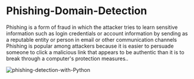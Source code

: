 # Phishing-Domain-Detection
Phishing is a form of fraud in which the attacker tries to learn sensitive information such as login credentials or account information by sending as a reputable entity or person in email or other communication channels Phishing is popular among
attackers because it is easier to persuade someone to click a malicious link that appears
to be authentic than it is to break through a computer's protection measures..

![phishing-detection-with-Python](https://user-images.githubusercontent.com/73115703/156777858-0d078b8e-4b4e-4ce1-aa27-e35681c71677.jpg)

